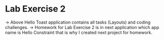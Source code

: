# Lab Exercise 2
-> Above Hello Toast application contains all tasks (Layouts) and coding challenges.
-> Homework for Lab Exercise 2 is in next application which app name is Hello Constraint that is why I created next project for homework.
